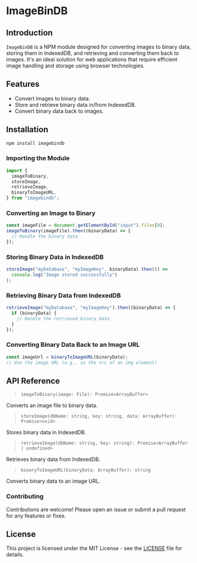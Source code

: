 # ImageBinDB

## Introduction

`ImageBinDB` is a NPM module designed for converting images to binary data, storing them in IndexedDB, and retrieving and converting them back to images. It's an ideal solution for web applications that require efficient image handling and storage using browser technologies.

## Features

- Convert images to binary data.
- Store and retrieve binary data in/from IndexedDB.
- Convert binary data back to images.

## Installation

```bash
npm install imagebindb
```

### Importing the Module

```javascript
import {
  imageToBinary,
  storeImage,
  retrieveImage,
  binaryToImageURL,
} from "imagebindb";
```

### Converting an Image to Binary

```javascript
const imageFile = document.getElementById("input").files[0];
imageToBinary(imageFile).then((binaryData) => {
  // Handle the binary data
});
```

### Storing Binary Data in IndexedDB

```javascript
storeImage("myDatabase", "myImageKey", binaryData).then(() =>
  console.log("Image stored successfully")
);
```

### Retrieving Binary Data from IndexedDB

```javascript
retrieveImage("myDatabase", "myImageKey").then((binaryData) => {
  if (binaryData) {
    // Handle the retrieved binary data
  }
});
```

### Converting Binary Data Back to an Image URL

```javascript
const imageUrl = binaryToImageURL(binaryData);
// Use the image URL (e.g., as the src of an img element)
```

## API Reference

> `imageToBinary(image: File): Promise<ArrayBuffer>`

Converts an image file to binary data.

> `storeImage(dbName: string, key: string, data: ArrayBuffer): Promise<void>`

Stores binary data in IndexedDB.

> `retrieveImage(dbName: string, key: string): Promise<ArrayBuffer | undefined>`

Retrieves binary data from IndexedDB.

> `binaryToImageURL(binaryData: ArrayBuffer): string`

Converts binary data to an image URL.

### Contributing

Contributions are welcome! Please open an issue or submit a pull request for any features or fixes.

## License

This project is licensed under the MIT License - see the [LICENSE](./LICENSE) file for details.
